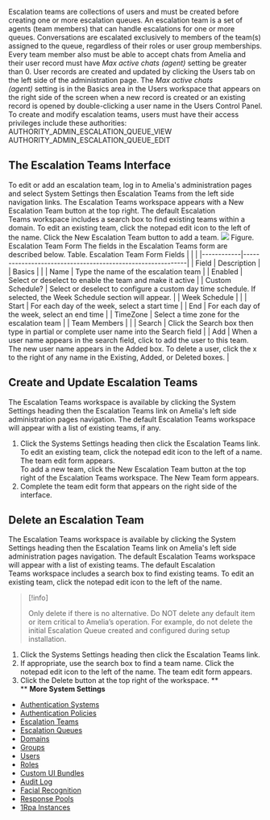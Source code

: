 Escalation teams are collections of users and must be created before creating one or more escalation queues.
An escalation team is a set of agents (team members) that can handle escalations for one or more queues. Conversations are escalated exclusively to members of the team(s) assigned to the queue, regardless of their roles or user group memberships.
Every team member also must be able to accept chats from Amelia and their user record must have *Max active chats (agent)* setting be greater than 0. User records are created and updated by clicking the Users tab on the left side of the administration page. The *Max active chats (agent)* setting is in the Basics area in the Users workspace that appears on the right side of the screen when a new record is created or an existing record is opened by double-clicking a user name in the Users Control Panel.
To create and modify escalation teams, users must have their access privileges include these authorities:
AUTHORITY_ADMIN_ESCALATION_QUEUE_VIEW  
AUTHORITY_ADMIN_ESCALATION_QUEUE_EDIT
## The Escalation Teams Interface
To edit or add an escalation team, log in to Amelia's administration pages and select System Settings then Escalation Teams from the left side navigation links. The Escalation Teams workspace appears with a New Escalation Team button at the top right.
The default Escalation Teams workspace includes a search box to find existing teams within a domain. To edit an existing team, click the notepad edit icon to the left of the name. Click the New Escalation Team button to add a team.
![](attachments/11940265/11940266.png)
Figure. Escalation Team Form
The fields in the Escalation Teams form are described below.
Table. Escalation Team Form Fields
|                  |                                                                                                                                                                                                                                |
|------------|------------------------------------------------------------|
| Field            | Description                                                                                                                                                                                                                    |
| Basics           |                                                                                                                                                                                                                                |
| Name             | Type the name of the escalation team                                                                                                                                                                                           |
| Enabled          | Select or deselect to enable the team and make it active                                                                                                                                                                       |
| Custom Schedule? | Select or deselect to configure a custom day time schedule. If selected, the Week Schedule section will appear.                                                                                                                |
| Week Schedule    |                                                                                                                                                                                                                                |
| Start            | For each day of the week, select a start time                                                                                                                                                                                  |
| End              | For each day of the week, select an end time                                                                                                                                                                                   |
| TimeZone         | Select a time zone for the escalation team                                                                                                                                                                                     |
| Team Members     |                                                                                                                                                                                                                                |
| Search           | Click the Search box then type in partial or complete user name into the Search field                                                                                                                                          |
| Add              | When a user name appears in the search field, click to add the user to this team. The new user name appears in the Added box. To delete a user, click the x to the right of any name in the Existing, Added, or Deleted boxes. |
## Create and Update Escalation Teams
The Escalation Teams workspace is available by clicking the System Settings heading then the Escalation Teams link on Amelia's left side administration pages navigation. The default Escalation Teams workspace will appear with a list of existing teams, if any.
1.  Click the Systems Settings heading then click the Escalation Teams link.  
    To edit an existing team, click the notepad edit icon to the left of a name. The team edit form appears.  
    To add a new team, click the New Escalation Team button at the top right of the Escalation Teams workspace. The New Team form appears.
2.  Complete the team edit form that appears on the right side of the interface.
## Delete an Escalation Team
The Escalation Teams workspace is available by clicking the System Settings heading then the Escalation Teams link on Amelia's left side administration pages navigation. The default Escalation Teams workspace will appear with a list of existing teams.
The default Escalation Teams workspace includes a search box to find existing teams. To edit an existing team, click the notepad edit icon to the left of the name.
> [!info]  
>
> Only delete if there is no alternative. Do NOT delete any default item or item critical to Amelia’s operation. For example, do not delete the initial Escalation Queue created and configured during setup installation.

1.  Click the Systems Settings heading then click the Escalation Teams link.
2.  If appropriate, use the search box to find a team name. Click the notepad edit icon to the left of the name. The team edit form appears.
3.  Click the Delete button at the top right of the workspace.
**  
**
**More System Settings**
-   [Authentication Systems](Authentication%20Systems)
-   [Authentication Policies](Authentication%20Policies)
-   [Escalation Teams](Escalation%20Teams)
-   [Escalation Queues](Escalation%20Queues)
-   [Domains](Domains)
-   [Groups](Groups)
-   [Users](Users)
-   [Roles](Roles)
-   [Custom UI Bundles](Custom%20UI%20Bundles)
-   [Audit Log](Audit%20Log)
-   [Facial Recognition](Facial%20Recognition)
-   [Response Pools](Response%20Pools)
-   [1Rpa Instances](1Rpa%20Instances)
